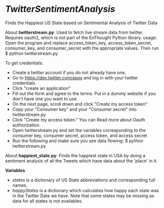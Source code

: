 *TwitterSentimentAnalysis*
========================

Finds the Happiest US State based on Sentimental Analysis of Twitter Data

About **twitterstream.py**: Used to fetch live stream data from twitter. Requires oauth2, which is not part of the EnThought Python library. usage: Open the program and replace access_token_key, access_token_secret, consumer_key, and consumer_secret with the appropriate values. Then run $ python twitterstream.py 

To get credentials:
* Create a twitter account if you do not already have one.
* Go to https://dev.twitter.com/apps and log in with your twitter credentials.
* Click "create an application"
* Fill out the form and agree to the terms. Put in a dummy website if you don't have one you want to use.
* On the next page, scroll down and click "Create my access token"
* Copy your "Consumer key" and your "Consumer secret" into twitterstream.py
* Click "Create my access token." You can Read more about Oauth authorization.
* Open twitterstream.py and set the variables corresponding to the consumer key, consumer secret, access token, and access secret
* Run the following and make sure you see data flowing: $ python twitterstream.py

About **happiest_state.py**: Finds the happiest state in USA by doing a sentiment analysis of all the Tweets which have data about the 'place' in it. 

**Variables**
* *states* is a dictionary of US State abbreviations and corresponding full names. 
* *happyStates* is a dictionary which calculates how happy each state was in the Twitter Data we have. Note that some states may be missing as data for all states is not availables. 

